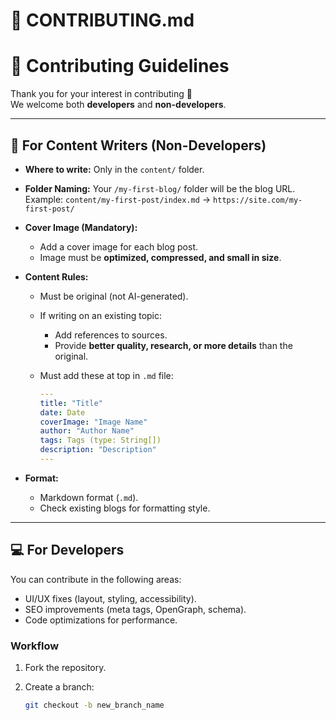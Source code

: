 # 📄 CONTRIBUTING.md

# 🤝 Contributing Guidelines

Thank you for your interest in contributing 🎉  
We welcome both **developers** and **non-developers**.

---

## 📝 For Content Writers (Non-Developers)

- **Where to write:** Only in the `content/` folder.
- **Folder Naming:** Your `/my-first-blog/` folder will be the blog URL.  
  Example: `content/my-first-post/index.md` → `https://site.com/my-first-post/`

- **Cover Image (Mandatory):**

  - Add a cover image for each blog post.
  - Image must be **optimized, compressed, and small in size**.

- **Content Rules:**

  - Must be original (not AI-generated).
  - If writing on an existing topic:
    - Add references to sources.
    - Provide **better quality, research, or more details** than the original.
  - Must add these at top in `.md` file:

    ```yaml
    ---
    title: "Title"
    date: Date
    coverImage: "Image Name"
    author: "Author Name"
    tags: Tags (type: String[])
    description: "Description"
    ---
    ```

- **Format:**
  - Markdown format (`.md`).
  - Check existing blogs for formatting style.

---

## 💻 For Developers

You can contribute in the following areas:

- UI/UX fixes (layout, styling, accessibility).
- SEO improvements (meta tags, OpenGraph, schema).
- Code optimizations for performance.

### Workflow

1. Fork the repository.
2. Create a branch:

   ```bash
   git checkout -b new_branch_name
   ```
